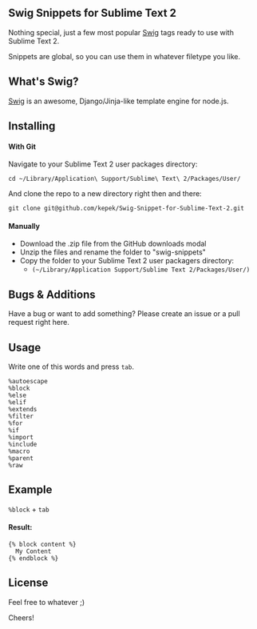 ## Swig Snippets for Sublime Text 2

Nothing special, just a few most popular [Swig](http://paularmstrong.github.io/swig/docs/tags/) tags ready to use with Sublime Text 2.

Snippets are global, so you can use them in whatever filetype you like.

What's Swig?
------------
[Swig](https://github.com/paularmstrong/swig/) is an awesome, Django/Jinja-like template engine for node.js.

Installing
----------

#### With Git
Navigate to your Sublime Text 2 user packages directory:

    cd ~/Library/Application\ Support/Sublime\ Text\ 2/Packages/User/

And clone the repo to a new directory right then and there:

    git clone git@github.com/kepek/Swig-Snippet-for-Sublime-Text-2.git

#### Manually
* Download the .zip file from the GitHub downloads modal
* Unzip the files and rename the folder to "swig-snippets"
* Copy the folder to your Sublime Text 2 user packagers directory:
    - `(~/Library/Application Support/Sublime Text 2/Packages/User/)`


Bugs & Additions
----------------

Have a bug or want to add something? Please create an issue or a pull request right here.

Usage
------------
Write one of this words and press ``tab``.

    %autoescape
    %block
    %else
    %elif
    %extends
    %filter
    %for
    %if
    %import
    %include
    %macro
    %parent
    %raw
    
Example
------------
``%block`` + ``tab``

#### Result:

    {% block content %}
      My Content
    {% endblock %}
    
License
------------
Feel free to whatever ;)

Cheers!
